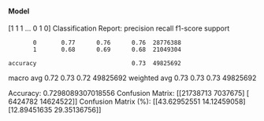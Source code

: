 #### Model
[1 1 1 ... 0 1 0]
Classification Report:
              precision    recall  f1-score   support

           0       0.77      0.76      0.76  28776388
           1       0.68      0.69      0.68  21049304

    accuracy                           0.73  49825692
   macro avg       0.72      0.73      0.72  49825692
weighted avg       0.73      0.73      0.73  49825692

Accuracy: 0.7298089307018556
Confusion Matrix:
[[21738713  7037675]
 [ 6424782 14624522]]
Confusion Matrix (%):
[[43.62952551 14.12459058]
 [12.89451635 29.35136756]]
